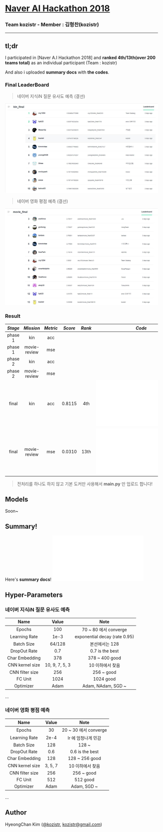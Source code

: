 # [Naver AI Hackathon 2018](https://github.com/naver/ai-hackathon-2018)

### **Team kozistr - Member : 김형찬(kozistr)**

---

## tl;dr

I participated in [Naver A.I Hackathon 2018] and 
**ranked 4th/13th(over 200 teams total)** as an individual participant (Team : kozistr)

And also i uploaded **summary docs** with **the codes**.

### Final LeaderBoard

> 네이버 지식iN 질문 유사도 예측 (결선)

![kin_leaderboard](_images/kin_final_lb.jpg)

> 네이버 영화 평점 예측 (결선)

![movie_leaderboard](_images/movie_final_lb.jpg)

### Result

*Stage* | *Mission*    | *Metric* | *Score* | *Rank* | *Code*
:-----: | :----------: | :------: | :-----: | :----: | :----:
phase 1 | kin          | acc      |         |        |
phase 1 | movie-review | mse      |         |        |
phase 2 | kin          | acc      |         |        |
phase 2 | movie-review | mse      |         |        |
 final  | kin          | acc      | 0.8115  | 4th    | ![code](kin/main.py)
 final  | movie-review | mse      | 0.0310  | 13th   | ![code](movie-review/main.py)

> 전처리를 하나도 하지 않고 기본 도커만 사용해서 **main.py** 만 업로드 합니다!

## Models

Soon~

## Summary!

Here's **summary docs**! ![Summary](_refs/kozistr-naver_ai_hackathon_2018_report.pdf)


## Hyper-Parameters

### 네이버 지식iN 질문 유사도 예측

|           Name            |   Value        |          Note                 |
| :-----------------------: | :------------: | :---------------------------: |
|          Epochs           |      100       | 70 ~ 80 에서 converge          |
|       Learning Rate       |      1e-3      | exponential decay (rate 0.95) |
|        Batch Size         |     64/128     | 본선에서는 128                  |
|       DropOut Rate        |      0.7       | 0.7 is the best               |
|      Char Embedding       |      378       | 378 ~ 400 good                |
|      CNN kernel size      | 10, 9, 7, 5, 3 | 10 이하에서 찾음                |
|      CNN filter size      |      256       | 256 ~ good                    |
|         FC Unit           |     1024       | 1024 good                    |
|        Optimizer          |     Adam       | Adam, NAdam, SGD ~            |
...

### 네이버 영화 평점 예측

|           Name            |   Value        |          Note                 |
| :-----------------------: | :------------: | :---------------------------: |
|          Epochs           |      30        | 20 ~ 30 에서 converge          |
|       Learning Rate       |     2e-4       | lr 에 엄청나게 민감             |
|        Batch Size         |      128       | 128 ~                         |
|       DropOut Rate        |      0.6       | 0.6 is the best               |
|      Char Embedding       |      128       | 128 ~ 256 good                |
|      CNN kernel size      |    3, 5, 7     | 10 이하에서 찾음                |
|      CNN filter size      |      256       | 256 ~ good                    |
|         FC Unit           |      512       | 512 good                      |
|        Optimizer          |     Adam       | Adam, SGD ~                   |
...

## Author

HyeongChan Kim ([@kozistr](http://kozistr.tech), kozistr@gmail.com)
